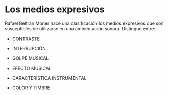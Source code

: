 # Los medios expresivos

Rafael Beltrán Moner hace una clasificación los medios expresivos que son susceptibles de utilizarse en una ambientación sonora. Distingue entre:  
  

*   CONTRASTE 
    
*   INTERRUPCIÓN 
    
*   GOLPE MUSICAL 
    
*   EFECTO MUSICAL 
    
*   CARACTERÍSTICA INSTRUMENTAL 
    
*   COLOR Y TIMBRE